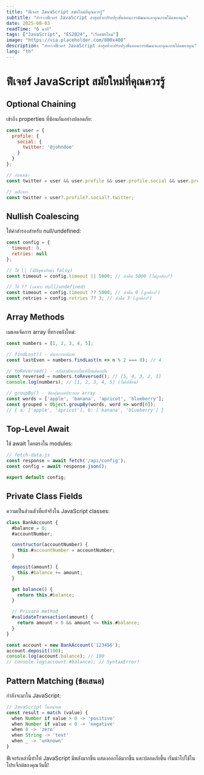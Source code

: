 ```yaml
---
title: "ฟีเจอร์ JavaScript สมัยใหม่ที่คุณควรรู้"
subtitle: "สำรวจฟีเจอร์ JavaScript ล่าสุดที่จะปรับปรุงขั้นตอนการพัฒนาและคุณภาพโค้ดของคุณ"
date: 2025-08-03
readTime: "6 นาที"
tags: ["JavaScript", "ES2024", "เว็บสมัยใหม่"]
image: "https://via.placeholder.com/800x400"
description: "สำรวจฟีเจอร์ JavaScript ล่าสุดที่จะปรับปรุงขั้นตอนการพัฒนาและคุณภาพโค้ดของคุณ"
lang: "th"
---
```


# ฟีเจอร์ JavaScript สมัยใหม่ที่คุณควรรู้

## Optional Chaining

เข้าถึง properties ที่ซ้อนกันอย่างปลอดภัย:

```javascript
const user = {
  profile: {
    social: {
      twitter: '@johndoe'
    }
  }
};

// ก่อนหน้า
const twitter = user && user.profile && user.profile.social && user.profile.social.twitter;

// หลังจาก
const twitter = user?.profile?.social?.twitter;
```

## Nullish Coalescing

ให้ค่าสำรองสำหรับ null/undefined:

```javascript
const config = {
  timeout: 0,
  retries: null
};

// ใช้ || (มีปัญหากับค่า falsy)
const timeout = config.timeout || 5000; // ส่งคืน 5000 (ไม่ถูกต้อง!)

// ใช้ ?? (เฉพาะ null/undefined)
const timeout = config.timeout ?? 5000; // ส่งคืน 0 (ถูกต้อง!)
const retries = config.retries ?? 3; // ส่งคืน 3 (ถูกต้อง!)
```

## Array Methods

เมธอดจัดการ array ที่ทรงพลังใหม่:

```javascript
const numbers = [1, 2, 3, 4, 5];

// findLast() - ค้นหาจากปลาย
const lastEven = numbers.findLast(n => n % 2 === 0); // 4

// toReversed() - กลับลำดับแบบไม่เปลี่ยนต้นฉบับ
const reversed = numbers.toReversed(); // [5, 4, 3, 2, 1]
console.log(numbers); // [1, 2, 3, 4, 5] (ไม่เปลี่ยน)

// groupBy() - จัดกลุ่มองค์ประกอบ array
const words = ['apple', 'banana', 'apricot', 'blueberry'];
const grouped = Object.groupBy(words, word => word[0]);
// { a: ['apple', 'apricot'], b: ['banana', 'blueberry'] }
```

## Top-Level Await

ใช้ await โดยตรงใน modules:

```javascript
// fetch-data.js
const response = await fetch('/api/config');
const config = await response.json();

export default config;
```

## Private Class Fields

ความเป็นส่วนตัวที่แท้จริงใน JavaScript classes:

```javascript
class BankAccount {
  #balance = 0;
  #accountNumber;

  constructor(accountNumber) {
    this.#accountNumber = accountNumber;
  }

  deposit(amount) {
    this.#balance += amount;
  }

  get balance() {
    return this.#balance;
  }

  // Private method
  #validateTransaction(amount) {
    return amount > 0 && amount <= this.#balance;
  }
}

const account = new BankAccount('123456');
account.deposit(100);
console.log(account.balance); // 100
// console.log(account.#balance); // SyntaxError!
```

## Pattern Matching (ข้อเสนอ)

กำลังจะมาใน JavaScript:

```javascript
// JavaScript ในอนาคต
const result = match (value) {
  when Number if value > 0 -> 'positive'
  when Number if value < 0 -> 'negative'
  when 0 -> 'zero'
  when String -> 'text'
  when _ -> 'unknown'
}
```

ฟีเจอร์เหล่านี้ทำให้ JavaScript มีพลังมากขึ้น แสดงออกได้มากขึ้น และปลอดภัยขึ้น เริ่มนำไปใช้ในโปรเจ็กต์ของคุณวันนี้!